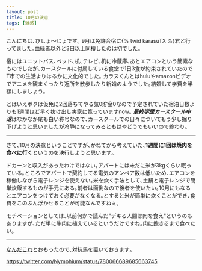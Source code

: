 ```yaml
---
layout: post
title: 10月の決意
tags: [雑感]
---
```


こんにちは､びしょ〜じょです｡
9月は免許合宿に{% twid karasuTX %}君と行ってました｡血縁者以外と3日以上同棲したのは初でした｡

宿にはユニットバス､ベッド､机､テレビ､机に冷蔵庫､あとエアコンという簡素なものでしたが､カースクールに付属している食堂で1日3食が約束されていたのでT市での生活よりはるかに文化的でした｡
カラスくんとはhuluやamazonビデオでアニメを観まくったり近所を散歩したり新婚のようでした｡結婚して学費を半額にしましょう｡

とはいえボクは仮免に2回落ちてやる気0貯金0なので予定されていた宿泊日数よりも1週間ほど早く抜け出し実家に篭っていますnow｡
***最終学歴カースクール中退***はなかなか尾も白い称号なので､カースクールでの日々についてもう少し掘り下げようと思いましたが冷静になってみるともはやどうでもいいので終わり｡

---
さて､10月の決意ということですが､かねてから考えていた､**1週間に1回は焼肉を食べに行く**というのを決行しようと思います｡

ドカーンと収入があったわけではない｡アパートには未だに米が3kgくらい眠っている｡ところでアパートで契約してる電気のアンペア数は低いため､エアコンを稼働しながら電子レンジを使えない｡米を炊く手法として､土鍋と電子レンジで簡単炊飯するものが手元にある｡前者は面倒なので後者を使いたい｡10月にもなるとエアコンをつけておく必要がなくなる｡とすると米が簡単に炊くことができ､食費をこのぶん浮かせることが可能なんですねぇ｡

モチベーションとしては､以前何かで読んだ"デキる人間は肉を食え"というのもありますが､ただ単に牛肉に植えているというだけですね｡肉に飽きるまで食べたい｡

---
[なんだこれ](http://www.ishidanohanashi.com/entry/2016/09/24/203335)とおもったので､対抗馬を置いておきます｡

https://twitter.com/Nymphium/status/780066689685663745
